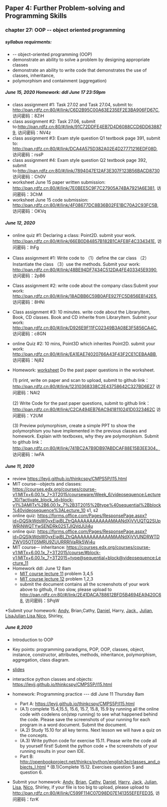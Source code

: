 ## Paper 4: Further Problem-solving and Programming Skills
### chapter 27: OOP -- object oriented programming
##### syllabus requirments: 
* -- object-oriented programming (OOP)
* demonstrate an ability to solve a problem by designing appropriate classes
* demonstrate an ability to write code that demonstrates the use of classes, inheritance,
* polymorphism and containment (aggregation)

##### June 15, 2020 Homework: ddl June 17 23:59pm
* class assignment #1: Task 27.02 and Task 27.04, submit to: http://pan.rdfz.cn:80/#/link/C6D2B95C00A63E235EF2E3BA906FD67C, 访问密码：8ZiH
* class assignment #2: Task 27.06, submit to:http://pan.rdfz.cn:80/#/link/91C72DDFE4EB7D4D6088CCD6DD638879, 访问密码：NV4z
* class assignment #3: Exam style question Q1 textbook page 391, submit to: http://pan.rdfz.cn:80/#/link/DCA4A575D382A02E4D27771216EDF08D, 访问密码：rssP
* class assignment #4: Exam style question Q2 textbook page 392, submit to:http://pan.rdfz.cn:80/#/link/7894047E12AF3E307F123B56BACD8730
访问密码：Ch0V 
* worksheet June 15 paper written submission:  http://pan.rdfz.cn:80/#/link/7E0BEE5C9F7C27905A74BA7921A6E381, 访问密码：3ChM
* worksheet June 15 code submission: http://pan.rdfz.cn:80/#/link/4F08677DC8B36B02FE1BC70A2C93FC5B, 访问密码：OKVq

##### June 12, 2020
* online quiz #1: Declaring a class: Point2D. submit your work. http://pan.rdfz.cn:80/#/link/66EB0D84857B182B1CAFE8F4C334341E, 访问密码：IhFg 
* Class assignment #1: Write code to （1）define the car class （2）Instantiate the class  （3）use the methods. Submit your work: http://pan.rdfz.cn:80/#/link/48BE94DF7434C512DA4FE403345E9390, 访问密码：2pB6
* Class assignment #2: write code about the company class:Submit your work: http://pan.rdfz.cn:80/#/link/18ADBB6C59B0AFE927FC5D856EB142E5, 访问密码：8HNi
* Class assignment #3: 10 minutes. write code about the LibraryItem, Book, CD classes. Book and CD inherite from LibraryItem. Submit your work: http://pan.rdfz.cn:80/#/link/D926E9F11FC02349B3A08E3F5856CA4C, 访问密码：c8GN
* online Quiz #2: 10 mins, Point3D which inherites Point2D. submit your work: http://pan.rdfz.cn:80/#/link/EA1EAE74020766A43F43F2CE1CEBAABB, 访问密码：Nj82

* Homework: [worksheet](https://github.com/wudithu08/icc-AL-CS-2021/blob/master/section%204/files/Worksheet%20OOP%20June%2012.pdf) 
 Do the past paper questions in the worksheet.  
   
    (1) print, write on paper and scan to upload, submit to github link：http://pan.rdfz.cn:80/#/link/12310368338C2E43758642C327BD6E27 访问密码：NAl2
    
    (2) Write Code for the past paper questions, submit to github link： http://pan.rdfz.cn:80/#/link/C2CA494EB76AC9418110241D0323462C 访问密码：Y2UM
    
    (3) Preview polymorphism, create a simple PPT to show the polymorphism you have implemented in the previous classes and homework. Explain with textboxes, why they are polymorphism. Submit to github link： http://pan.rdfz.cn:80/#/link/741BC2A7B9DB97ABDCAF88E15B3EE304， 访问密码：IwFA

##### June 11, 2020
* review https://levjj.github.io/thinkcspy/CMPS5P/l15.html 
* MIT course--objects and classes: https://courses.edx.org/courses/course-v1:MITx+6.00.1x_7+3T2015/courseware/Week_6/videosequence:Lecture_10/?activate_block_id=block-v1%3AMITx%2B6.00.1x_7%2B3T2015%2Btype%40sequential%2Bblock%40videosequence%3ALecture_10  s1, s2
* online quiz: https://forms.office.com/Pages/ResponsePage.aspx?id=DQSIkWdsW0yxEjajBLZtrQAAAAAAAAAAAAMAANdXjVVUQTQ2SUpWRjNWQTYwSENDRk02STJIQVdJUi4u 
* online quiz: https://forms.office.com/Pages/ResponsePage.aspx?id=DQSIkWdsW0yxEjajBLZtrQAAAAAAAAAAAAMAANdXjVVUNDRWTDZWV05OT05MRU9ZUURRRlVaRlk5Wi4u 
* MIT course-- inheritance: https://courses.edx.org/courses/course-v1:MITx+6.00.1x_7+3T2015/course/#block-v1:MITx+6.00.1x_7+3T2015+type@sequential+block@videosequence:Lecture_11 
* Homework ddl: June 12 8am
  * [MIT course lecture 11](https://courses.edx.org/courses/course-v1:MITx+6.00.1x_7+3T2015/courseware/Week_6/videosequence:Lecture_10/?activate_block_id=block-v1%3AMITx%2B6.00.1x_7%2B3T2015%2Btype%40sequential%2Bblock%40videosequence%3ALecture_10) problem 3,4,5
  * [MIT course lecture 12](https://courses.edx.org/courses/course-v1:MITx+6.00.1x_7+3T2015/courseware/Week_6/videosequence:Lecture_11/?child=first) problem 1,2,3
  * submit the document contains all the screenshots of your work above to github, if too slow, please upload to http://pan.rdfz.cn:80/#/link/2E41DACA788612BFD5B4694EA9420C68, 访问密码：SPqW

*Submit your homework: [Andy](https://github.com/Loskiz/AS_CS_Assessment/tree/master/2020-06-11), Brian,Cathy, [Daniel](https://github.com/Yuudachi530/Assignment/tree/master/C8%20programming), Harry, [Jack,](https://github.com/jyd1222/Jack-s-homework/tree/OOP), [Julian](https://github.com/GodspeedyJulian/6.10), [Lisa](https://github.com/ZeroxAlone/200611)[Julian](https://github.com/GodspeedyJulian/6.11),[Lisa](https://github.com/ZeroxAlone/200611/blob/master/Doc3.docx),[Nico](https://github.com/jby0107/Homework/tree/2020.6.11), Shirley,

  
##### June 8,2020 
* Introduction to OOP
* Key points: programming paradigms, POP, OOP, classes, object, instance, constructor, attributes, methods, inheritance, polymorphism, aggregation, class diagram. 
* [slides](https://github.com/wudithu08/icc-AL-CS-2021/blob/master/section%204/files/OOP-ch27-June8.pdf)
* interactice python classes and objects:  https://levjj.github.io/thinkcspy/CMPS5P/l15.html 
* homework: Programming practice --- ddl  June 11 Thursday 8am
   *  Part A: https://levjj.github.io/thinkcspy/CMPS5P/l15.html 
    *  (A.1) complete 15.4,15.5, 15.6, 15.7, 15.8, 15.9 by running all the online code with codelens on(step running) to see what happened behind the code. Please save the screenshots of your running for each program in a word document. Submit the document.
     * (A.2) Study 15.10 for all key terms.  Next lesson we will have a quiz on the concepts.
     * (A.3) Write python code for exercise 15.11. Please write the code all by yourself first! Submit the python code + the screenshots of your running results in your own IDE.
    *  Part B: http://openbookproject.net/thinkcs/python/english3e/classes_and_objects_I.html
      * (B.1)Complete 15.12. Exercises question 5 and question 6.

* Submit your homework: [Andy](https://github.com/Loskiz/AS_CS_Assessment/tree/master/2020-06-10), [Brian](https://github.com/BrianShan974/Hello-World/blob/master/exercise15.12.py), [Cathy](https://github.com/CathyYang1118/2020-1/tree/6.11), [Daniel](https://github.com/Yuudachi530/Assignment/tree/master/ObjectProgrammingEX15_11), [Harry](https://github.com/haoyuF996/20200608-OOP-HW), [Jack](https://github.com/jyd1222/Jack-s-homework/tree/OOP), [Julian](https://github.com/GodspeedyJulian/6.10), [Lisa](https://github.com/ZeroxAlone/200611), [Nico](https://github.com/jby0107/Homework/tree/2020.6.8), Shirley, if your file is too big to upload, please upload to http://pan.rdfz.cn:80/#/link/C599F114C07D98D07E141355EFEFED35,  访问密码：fzrK

